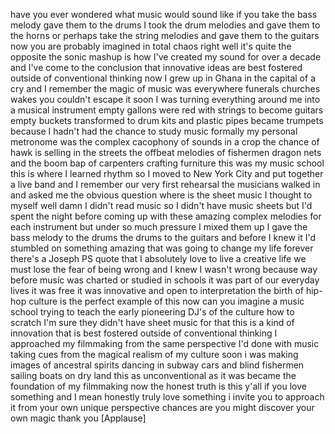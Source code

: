 
have you ever wondered what music would
sound like if you take the bass melody
gave them to the drums I took the drum
melodies and gave them to the horns or
perhaps take the string melodies and
gave them to the guitars now you are
probably imagined in total chaos right
well it&#39;s quite the opposite the sonic
mashup is how I&#39;ve created my sound for
over a decade and I&#39;ve come to the
conclusion that innovative ideas are
best fostered outside of conventional
thinking now I grew up in Ghana in the
capital of a cry and I remember the
magic of music was everywhere funerals
churches wakes you couldn&#39;t escape it
soon I was turning everything around me
into a musical instrument empty gallons
were red with strings to become guitars
empty buckets transformed to drum kits
and plastic pipes became trumpets
because I hadn&#39;t had the chance to study
music formally my personal metronome was
the complex cacophony of sounds in a
crop the chance of hawk is selling in
the streets the offbeat melodies of
fishermen dragon nets and the boom bap
of carpenters crafting furniture this
was my music school this is where I
learned rhythm so I moved to New York
City and put together a live band and I
remember our very first rehearsal the
musicians walked in and asked me the
obvious question where is the sheet
music I thought to myself well damn I
didn&#39;t read music so I didn&#39;t have music
sheets but I&#39;d spent the night before
coming up with these amazing complex
melodies for each instrument but under
so much pressure
I mixed them up I gave the bass melody
to the drums the drums to the guitars
and before I knew it I&#39;d stumbled on
something amazing that was going to
change my life forever there&#39;s a Joseph
PS quote that I absolutely love to live
a creative life we must lose the fear of
being wrong and I knew I wasn&#39;t wrong
because way before music was charted or
studied in schools it was part of our
everyday lives it was free it was
innovative and open to interpretation
the birth of hip-hop culture is the
perfect example of this now can you
imagine a music school trying to teach
the early pioneering DJ&#39;s of the culture
how to scratch I&#39;m sure they didn&#39;t have
sheet music for that this is a kind of
innovation that is best fostered outside
of conventional thinking I approached my
filmmaking from the same perspective I&#39;d
done with music taking cues from the
magical realism of my culture soon i was
making images of ancestral spirits
dancing in subway cars and blind
fishermen sailing boats on dry land this
as unconventional as it was became the
foundation of my filmmaking now the
honest truth is this y&#39;all if you love
something and I mean honestly truly love
something i invite you to approach it
from your own unique perspective chances
are you might discover your own magic
thank you
[Applause]
